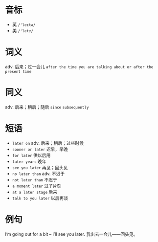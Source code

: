 # 音标

- 英 `/'leɪtə/`
- 美 `/'letɚ/`

# 词义

adv. 后来；过一会儿
`after the time you are talking about or after the present time`

# 同义

adv. 后来；稍后；随后
`since` `subsequently`

# 短语

- `later on` adv. 后来；稍后；过些时候
- `sooner or later` 迟早，早晚
- `for later` 供以后用
- `later years` 晚年
- `see you later` 再见；回头见
- `no later than` adv. 不迟于
- `not later than` 不迟于
- `a moment later` 过了片刻
- `at a later stage` 后来
- `talk to you later` 以后再谈

# 例句

I’m going out for a bit – I’ll see you later.
我出去一会儿——回头见。


